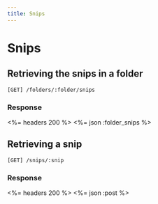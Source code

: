 ```yaml
---
title: Snips
---
```


# Snips

## Retrieving the snips in a folder

	[GET] /folders/:folder/snips

### Response

<%= headers 200 %>
<%= json :folder_snips %>

## Retrieving a snip

	[GET] /snips/:snip

### Response

<%= headers 200 %>
<%= json :post %>


